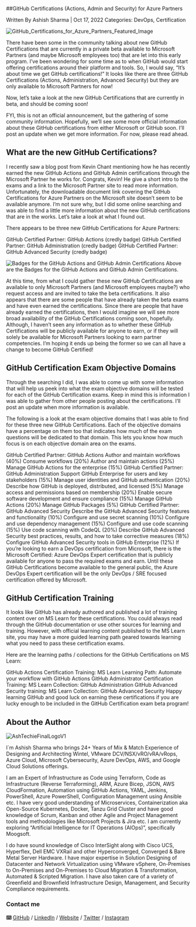 ##GitHub Certifications (Actions, Admin and Security) for Azure Partners

Written By Ashish Sharma | Oct 17, 2022
Categories: DevOps, Certification

![GitHub_Certifications_for_Azure_Partners_Featured_Image](https://user-images.githubusercontent.com/110538923/196059820-9c867374-f172-4530-82c9-0ea5f1ba1432.png)

There have been some in the community talking about new GitHub Certifications that are currently in a private beta available to Microsoft Partners (and maybe Microsoft employees too) that are let into this early program. I’ve been wondering for some time as to when GitHub would start offering certifications around their platform and tools. So, I would say, “It’s about time we get GitHub certifications!” It looks like there are three GitHub Certifications (Actions, Administration, Advanced Security) but they are only available to Microsoft Partners for now!

Now, let’s take a look at the new GitHub Certifications that are currently in beta, and should be coming soon!

FYI, this is not an official announcement, but the gathering of some community information. Hopefully, we’ll see some more official information about these GitHub certifications from either Microsoft or GitHub soon. I’ll post an update when we get more information. For now, please read ahead.

## What are the new GitHub Certifications?

I recently saw a blog post from Kevin Chant mentioning how he has recently earned the new GitHub Actions and GitHub Admin certifications through the Microsoft Partner he works for. Congrats, Kevin! He give a short intro to the exams and a link to the Microsoft Partner site to read more information. Unfortunately, the downloadable document link covering the GitHub Certifications for Azure Partners on the Microsoft site doesn’t seem to be available anymore. I’m not sure why, but I did some online searching and was able to find a little more information about the new GitHub certifications that are in the works. Let’s take a look at what I found out.

There appears to be three new GitHub Certifications for Azure Partners:

GitHub Certified Partner: GitHub Actions (credly badge)
GitHub Certified Partner: GitHub Administration (credly badge)
GitHub Certified Partner: GitHub Advanced Security (credly badge)

![Badges for the GitHub Actions and GitHub Admin Certifications](https://user-images.githubusercontent.com/110538923/196059893-8289566c-3d30-40e1-8351-1b64b97aa069.png)
Above are the Badges for the GitHub Actions and GitHub Admin Certifications.

At this time, from what I could gather these new GitHub Certifications are available to only Microsoft Partners (and Microsoft employees maybe?) who request access and are invited to take the beta certifications. It also appears that there are some people that have already taken the beta exams and have even earned the certifications. Since there are people that have already earned the certifications, then I would imagine we will see more broad availability of the GitHub Certifications coming soon, hopefully. Although, I haven’t seen any information as to whether these GitHub Certifications will be publicly available for anyone to earn, or if they will solely be available for Microsoft Partners looking to earn partner competencies. I’m hoping it ends up being the former so we can all have a change to become GitHub Certified!

## GitHub Certification Exam Objective Domains

Through the searching I did, I was able to come up with some information that will help us peek into what the exam objective domains will be tested for each of the GitHub Certification exams. Keep in mind this is information I was able to gather from other people posting about the certifications. I’ll post an update when more information is available.

The following is a look at the exam objective domains that I was able to find for these three new GitHub Certifications. Each of the objective domains have a percentage on them too that indicates how much of the exam questions will be dedicated to that domain. This lets you know how much focus is on each objective domain area on the exams.

GitHub Certified Partner: GitHub Actions
Author and maintain workflows (40%)
Consume workflows (20%)
Author and maintain actions (25%)
Manage GitHub Actions for the enterprise (15%)
GitHub Certified Partner: GitHub Administration
Support GitHub Enterprise for users and key stakeholders (15%)
Manage user identities and GitHub authentication (20%)
Describe how GitHub is deployed, distributed, and licensed (5%)
Manage access and permissions based on membership (20%)
Enable secure software development and ensure compliance (15%)
Manage GitHub Actions (20%)
Manage GitHub Packages (5%)
GitHub Certified Partner: GitHub Advanced Security
Describe the GitHub Advanced Security features and functionality (10%)
Configure and use secret scanning (10%)
Configure and use dependency management (15%)
Configure and use code scanning (15%)
Use code scanning with CodeQL (20%)
Describe GitHub Advanced Security best practices, results, and how to take corrective measures (18%)
Configure GitHub Advanced Security tools in GitHub Enterprise (12%)
If you’re looking to earn a DevOps certification from Microsoft, there is the Microsoft Certified: Azure DevOps Expert certification that is publicly available for anyone to pass the required exams and earn. Until these GitHub Certifications become available to the general public, the Azure DevOps Expert certification will be the only DevOps / SRE focused certification offered by Microsoft.

## GitHub Certification Training

It looks like GitHub has already authored and published a lot of training content over on MS Learn for these certifications. You could always read through the GitHub documentation or use other sources for learning and training. However, with official learning content published to the MS Learn site, you may have a more guided learning path geared towards learning what you need to pass these certification exams.

Here are the learning paths / collections for the GitHub Certifications on MS Learn:

GitHub Actions Certification Training: MS Learn Learning Path: Automate your workflow with GitHub Actions
GitHub Administrator Certification Training: MS Learn Collection: GitHub Administration
GitHub Advanced Security training: MS Learn Collection: GitHub Advanced Security
Happy learning GitHub and good luck on earning these certifications if you are lucky enough to be included in the GitHub Certification exam beta program!

## About the Author
![AshTechieFinalLogoV1](https://user-images.githubusercontent.com/110538923/196060071-ecbbc625-a7d3-449c-ab37-e7f0ff901d43.png)

I`m Ashish Sharma who brings 24+ Years of Mix & Match Experience of Designing and Architecting Wintel, VMware DCV/NSX/vRO/vRA/vRops, Azure Cloud, Microsoft Cybersecurity, Azure DevOps, AWS, and Google Cloud Solutions offerings.

I am an Expert of Infrastructure as Code using Terraform, Code as Infrastructure (Reverse Terraforming), ARM, Azure Bicep, JSON, AWS CloudFormation, Automation using GitHub Actions, YAML, Jenkins, PowerShell, Azure PowerShell, Configuration Management using Ansible etc. I have very good understanding of Microservices, Containerization aka Open-Source Kubernetes, Docker, Tanzu Grid Cluster and have good knowledge of Scrum, Kanban and other Agile and Project Management tools and methodologies like Microsoft Projects & Jira etc. I am currently exploring “Artificial Intelligence for IT Operations (AIOps)”, specifically Moogsoft.

I do have sound knowledge of Cisco InterSight along with Cisco UCS, Hyperflex, Dell EMC VXRail and other Hyperconverged, Converged & Bare Metal Server Hardware. I have major expertise in Solution Designing of Datacenter and Network Virtualization using VMware vSphere, On-Premises to On-Premises and On-Premises to Cloud Migration & Transformation, Automated & Scripted Migration. I have also taken care of a variety of Greenfield and Brownfield Infrastructure Design, Management, and Security Compliance requirements.

### Contact me

 **⌨️**  [GitHub](https://github.com/ashtechiedevops/) / [LinkedIn](https://www.linkedin.com/in/ashish-sharma-51b3a19/) / [Website](https://ashtechie.com/) / [Twitter](https://twitter.com/ashtechie777/) / [Instagram](https://www.instagram.com/ashtechieworld/)
 
 
